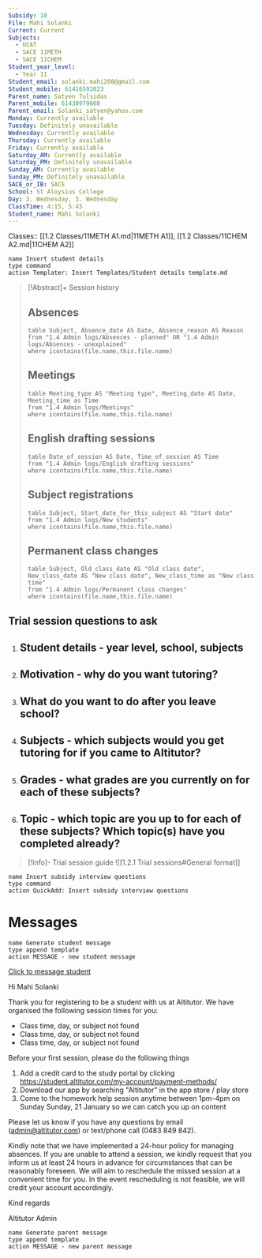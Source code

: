 ```yaml
---
Subsidy: 10
File: Mahi Solanki
Current: Current
Subjects:
  - UCAT
  - SACE 11METH
  - SACE 11CHEM
Student_year_level:
  - Year 11
Student_email: solanki.mahi208@gmail.com
Student_mobile: 61416592023
Parent_name: Satyen Tulsidas
Parent_mobile: 61430979668
Parent_email: Solanki_satyen@yahoo.com
Monday: Currently available
Tuesday: Definitely unavailable
Wednesday: Currently available
Thursday: Currently available
Friday: Currently available
Saturday_AM: Currently available
Saturday_PM: Definitely unavailable
Sunday_AM: Currently available
Sunday_PM: Definitely unavailable
SACE_or_IB: SACE
School: St Aloysius College
Day: 3. Wednesday, 3. Wednesday
ClassTime: 4:15, 5:45
Student_name: Mahi Solanki
---
```

Classes:: [[1.2 Classes/11METH A1.md|11METH A1]], [[1.2 Classes/11CHEM A2.md|11CHEM A2]]
```button
name Insert student details
type command
action Templater: Insert Templates/Student details template.md
```

> [!Abstract]+ Session history
> ## Absences
> ```dataview
> table Subject, Absence_date AS Date, Absence_reason AS Reason
> from "1.4 Admin logs/Absences - planned" OR "1.4 Admin logs/Absences - unexplained"
> where icontains(file.name,this.file.name)
> ```
> 
> ## Meetings
> ```dataview
> table Meeting_type AS "Meeting type", Meeting_date AS Date, Meeting_time as Time
> from "1.4 Admin logs/Meetings" 
> where icontains(file.name,this.file.name)
> ```
> 
> ## English drafting sessions
> ```dataview
> table Date_of_session AS Date, Time_of_session AS Time
> from "1.4 Admin logs/English drafting sessions"
> where icontains(file.name,this.file.name)
> ```
> 
> ## Subject registrations
> ```dataview
> table Subject, Start_date_for_this_subject AS "Start date"
> from "1.4 Admin logs/New students"
> where icontains(file.name,this.file.name)
> ```
> 
> ## Permanent class changes
> ```dataview
> table Subject, Old_class_date AS "Old class date", New_class_date AS "New class date", New_class_time as "New class time"
> from "1.4 Admin logs/Permanent class changes"
> where icontains(file.name,this.file.name)
> 

## Trial session questions to ask
1. **Student details** - year level, school, subjects 
	- 
2. **Motivation** - why do you want tutoring?
	- 
3.  What do you want to do after you leave school?
	- 
4. **Subjects** - which subjects would you get tutoring for if you came to Altitutor?
	- 
5. **Grades** - what grades are you currently on for each of these subjects?
	- 
6.  **Topic** - which topic are you up to for each of these subjects? Which topic(s) have you completed already?
	- 

> [!Info]- Trial session guide
![[1.2.1 Trial sessions#General format]]

```button
name Insert subsidy interview questions
type command
action QuickAdd: Insert subsidy interview questions
```



# Messages
```button
name Generate student message
type append template
action MESSAGE - new student message
```

[Click to message student](sms:61416592023)

Hi Mahi Solanki

Thank you for registering to be a student with us at Altitutor. We have organised the following session times for you:

- Class time, day, or subject not found
- Class time, day, or subject not found
- Class time, day, or subject not found

Before your first session, please do the following things
1. Add a credit card to the study portal by clicking https://student.altitutor.com/my-account/payment-methods/
2. Download our app by searching "Altitutor" in the app store / play store
3. Come to the homework help session anytime between 1pm-4pm on Sunday Sunday, 21 January so we can catch you up on content

Please let us know if you have any questions by email (admin@altitutor.com) or text/phone call (0483 849 842). 

Kindly note that we have implemented a 24-hour policy for managing absences. If you are unable to attend a session, we kindly request that you inform us at least 24 hours in advance for circumstances that can be reasonably foreseen. We will aim to reschedule the missed session at a convenient time for you. In the event rescheduling is not feasible, we will credit your account accordingly.

Kind regards

Altitutor Admin



```button
name Generate parent message
type append template
action MESSAGE - new parent message
```

